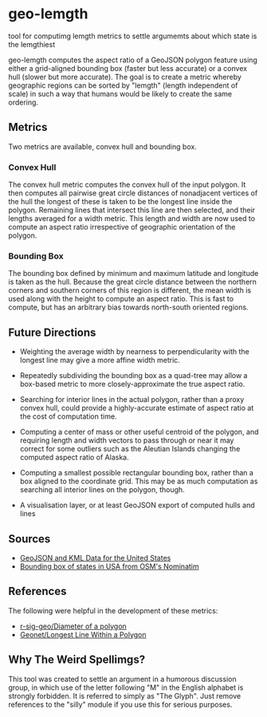 # geo-lemgth
tool for computimg lemgth metrics to settle argumemts about which state is the lemgthiest

geo-lemgth computes the aspect ratio of a GeoJSON polygon feature using either a grid-aligned bounding box (faster but less accurate) or a convex hull (slower but more accurate). The goal is to create a metric whereby geographic regions can be sorted by "lemgth" (length independent of scale) in such a way that humans would be likely to create the same ordering.

## Metrics

Two metrics are available, convex hull and bounding box.

### Convex Hull

The convex hull metric computes the convex hull of the input polygon. It then computes all pairwise great circle distances of nonadjacent vertices of the hull the longest of these is taken to be the longest line inside the polygon. Remaining lines that intersect this line are then selected, and their lengths averaged for a width metric. This length and width are now used to compute an aspect ratio irrespective of geographic orientation of the polygon.

### Bounding Box

The bounding box defined by minimum and maximum latitude and longitude is taken as the hull. Because the great circle distance between the northern corners and southern corners of this region is different, the mean width is used along with the height to compute an aspect ratio. This is fast to compute, but has an arbitrary bias towards north-south oriented regions.

## Future Directions

* Weighting the average width by nearness to perpendicularity with the longest line may give a more affine width metric.

* Repeatedly subdividing the bounding box as a quad-tree may allow a box-based metric to more closely-approximate the true aspect ratio.

* Searching for interior lines in the actual polygon, rather than a proxy convex hull, could provide a highly-accurate estimate of aspect ratio at the cost of computation time.

* Computing a center of mass or other useful centroid of the polygon, and requiring length and width vectors to pass through or near it may correct for some outliers such as the Aleutian Islands changing the computed aspect ratio of Alaska.

* Computing a smallest possible rectangular bounding box, rather than a box aligned to the coordinate grid. This may be as much computation as searching all interior lines on the polygon, though.

* A visualisation layer, or at least GeoJSON export of computed hulls and lines

## Sources

* [GeoJSON and KML Data for the United States](http://eric.clst.org/tech/usgeojson/)
* [Bounding box of states in USA from OSM's Nominatim](https://gist.github.com/mishari/5ecfccd219925c04ac32)

## References

The following were helpful in the development of these metrics:

* [r-sig-geo/Diameter of a polygon](http://r-sig-geo.2731867.n2.nabble.com/Diameter-of-a-polygon-td6268629.html)
* [Geonet/Longest Line Within a Polygon](https://community.esri.com/thread/91846)

## Why The Weird Spellimgs?

This tool was created to settle an argument in a humorous discussion group, in which use of the letter following "M" in the English alphabet is strongly forbidden. It is referred to simply as "The Glyph". Just remove references to the "silly" module if you use this for serious purposes.